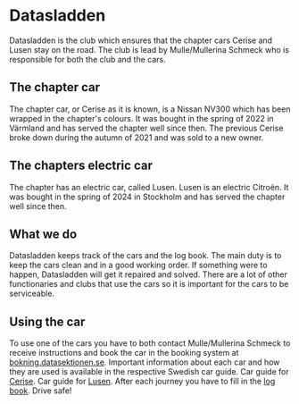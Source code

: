 # Datasladden
Datasladden is the club which ensures that the chapter cars Cerise and Lusen stay on the road. The club is lead by Mulle/Mullerina Schmeck who is responsible for both the club and the cars.

## The chapter car
The chapter car, or Cerise as it is known, is a Nissan NV300 which has been wrapped in the chapter's colours. It was bought in the spring of 2022 in Värmland and has served the chapter well since then. The previous Cerise broke down during the autumn of 2021 and was sold to a new owner.

## The chapters electric car
The chapter has an electric car, called Lusen. Lusen is an electric Citroën. It was bought in the spring of 2024 in Stockholm and has served the chapter well since then.

## What we do
Datasladden keeps track of the cars and the log book. The main duty is to keep the cars clean and in a good working order. If something were to happen, Datasladden will get it repaired and solved. There are a lot of other functionaries and clubs that use the cars so it is important for the cars to be serviceable.

## Using the car
To use one of the cars you have to both contact Mulle/Mullerina Schmeck to receive instructions and book the car in the booking system at [bokning.datasektionen.se](https://bokning.datasektionen.se). Important information about each car and how they are used is available in the respective Swedish car guide. Car guide for [Cerise](https://dsekt.se/bilguide). Car guide for [Lusen](https://dsekt.se/elbilguide). After each journey you have to fill in the [log book](https://dsekt.se/korjournal). Drive safe!

